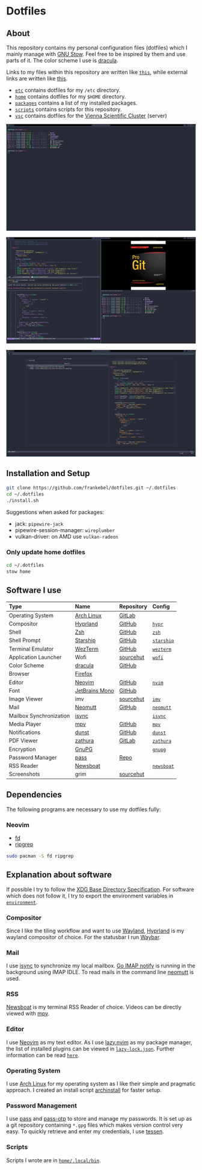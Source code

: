 # Dotfiles

## About

This repository contains my personal configuration files (dotfiles) which I
mainly manage with [GNU Stow](https://www.gnu.org/software/stow/). Feel free to
be inspired by them and use parts of it. The color scheme I use is
[dracula](https://draculatheme.com).

Links to my files within this repository are written like [`this`](), while
external links are written like [this]().

- [`etc`](./etc/) contains dotfiles for my `/etc` directory.
- [`home`](./home/) contains dotfiles for my `$HOME` directory.
- [`packages`](./packages/) contains a list of my installed packages.
- [`scripts`](./scripts/) contains scripts for this repository.
- [`vsc`](./vsc/) contains dotfiles for the
  [Vienna Scientific Cluster](https://www.vsc.ac.at) (server)

![](./images/window_single.png)

![](./images/window_multi.png)

![](./images/neovim.png)

## Installation and Setup

```sh
git clone https://github.com/frankebel/dotfiles.git ~/.dotfiles
cd ~/.dotfiles
./install.sh
```

Suggestions when asked for packages:

- jack: `pipewire-jack`
- pipewire-session-manager: `wireplumber`
- vulkan-driver: on AMD use `vulkan-radeon`

### Only update home dotfiles

```sh
cd ~/.dotfiles
stow home
```

## Software I use

| Type                    | Name                                                  | Repository                                           | Config                              |
| :---------------------- | :---------------------------------------------------- | :--------------------------------------------------- | :---------------------------------- |
| Operating System        | [Arch Linux](https://archlinux.org/)                  | [GitLab](https://gitlab.archlinux.org/archlinux)     |                                     |
| Compositor              | [Hyprland](https://hyprland.org)                      | [GitHub](https://github.com/hyprwm/Hyprland)         | [`hypr`](home/.config/hypr)         |
| Shell                   | [Zsh](https://www.zsh.org/)                           | [GitHub](https://github.com/zsh-users/zsh)           | [`zsh`](home/.config/zsh)           |
| Shell Prompt            | [Starship](https://starship.rs/)                      | [GitHub](https://github.com/starship/starship)       | [`starship`](home/.config/starship) |
| Terminal Emulator       | [WezTerm](https://wezfurlong.org/wezterm/index.html)  | [GitHub](https://github.com/wez/wezterm)             | [`wezterm`](home/.config/wezterm)   |
| Application Launcher    | Wofi                                                  | [sourcehut](https://hg.sr.ht/~scoopta/wofi)          | [`wofi`](home/.config/wofi)         |
| Color Scheme            | [dracula](https://draculatheme.com/)                  | [GitHub](https://github.com/dracula/dracula-theme)   |                                     |
| Browser                 | [Firefox](https://www.mozilla.org/en-US/firefox/new/) |                                                      |                                     |
| Editor                  | [Neovim](https://neovim.io/)                          | [GitHub](https://github.com/neovim/neovim)           | [`nvim`](home/.config/nvim)         |
| Font                    | [JetBrains Mono](https://www.jetbrains.com/lp/mono/)  | [GitHub](https://github.com/JetBrains/JetBrainsMono) |                                     |
| Image Viewer            | imv                                                   | [sourcehut](https://sr.ht/~exec64/imv/)              | [`imv`](home/.config/imv)           |
| Mail                    | [Neomutt](https://neomutt.org/)                       | [GitHub](https://github.com/neomutt/neomutt)         | [`neomutt`](home/.config/neomutt)   |
| Mailbox Synchronization | [isync](https://isync.sourceforge.io/)                |                                                      | [`isync`](home/.config/isync)       |
| Media Player            | [mpv](https://mpv.io/)                                | [GitHub](https://github.com/mpv-player/mpv)          | [`mpv`](home/.config/mpv)           |
| Notifications           | [dunst](https://dunst-project.org/)                   | [GitHub](https://github.com/dunst-project/dunst)     | [`dunst`](home/.config/dunst)       |
| PDF Viewer              | [zathura](https://pwmt.org/projects/zathura/)         | [GitLab](https://git.pwmt.org/pwmt/zathura)          | [`zathura`](home/.config/zathura)   |
| Encryption              | [GnuPG](https://gnupg.org/)                           |                                                      | [`gnupg`](home/.local/share/gnupg)  |
| Password Manager        | [pass](https://www.passwordstore.org/)                | [Repo](https://git.zx2c4.com/password-store/)        |                                     |
| RSS Reader              | [Newsboat](https://newsboat.org/)                     |                                                      | [`newsboat`](home/.config/newsboat) |
| Screenshots             | grim                                                  | [sourcehut](https://git.sr.ht/~emersion/grim)        |                                     |

## Dependencies

The following programs are necessary to use my dotfiles fully:

### Neovim

- [fd](https://github.com/sharkdp/fd)
- [ripgrep](https://github.com/BurntSushi/ripgrep)

```sh
sudo pacman -S fd ripgrep
```

## Explanation about software

If possible I try to follow the
[XDG Base Directory Specification](https://specifications.freedesktop.org/basedir-spec/basedir-spec-latest.html).
For software which does not follow it, I try to export the environment variables
in [`environment`](./home/.config/shell/environment).

### Compositor

Since I like the tiling workflow and want to use
[Wayland](https://wayland.freedesktop.org/), [Hyprland](https://hyprland.org) is
my wayland compositor of choice. For the statusbar I run
[Waybar](https://github.com/Alexays/Waybar).

### Mail

I use [isync](https://isync.sourceforge.io/) to synchronize my local mailbox.
[Go IMAP notify](https://gitlab.com/shackra/goimapnotify) is running in the
background using IMAP IDLE. To read mails in the command line
[neomutt](https://neomutt.org/) is used.

### RSS

[Newsboat](https://newsboat.org/) is my terminal RSS Reader of choice. Videos
can be directly viewed with [mpv](https://mpv.io).

### Editor

I use [Neovim](https://neovim.io/) as my text editor. As I use
[lazy.nvim](https://github.com/folke/lazy.nvim) as my package manager, the list
of installed plugins can be viewed in
[`lazy-lock.json`](home/.config/nvim/lazy-lock.json). Further information can be
read [`here`](./home/.config/nvim/README.md).

### Operating System

I use [Arch Linux](https://archlinux.org/) for my operating system as I like
their simple and pragmatic approach. I created an install script
[archinstall](https://github.com/frankebel/archinstall) for faster setup.

### Password Management

I use [pass](https://www.passwordstore.org/) and
[pass-otp](https://github.com/tadfisher/pass-otp) to store and manage my
passwords. It is set up as a git repository containing `*.gpg` files which makes
version control very easy. To quickly retrieve and enter my credentials, I use
[tessen](https://github.com/ayushnix/tessen).

### Scripts

Scripts I wrote are in [`home/.local/bin`](home/.local/bin).
